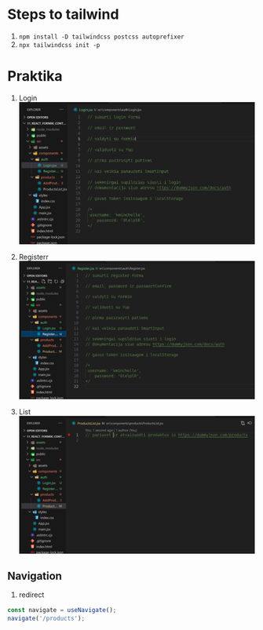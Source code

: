 # Steps to tailwind

1. `npm install -D tailwindcss postcss autoprefixer`
2. `npx tailwindcss init -p`

# Praktika

1. Login ![](assets/2024-01-24-12-05-22.png)

2. Registerr ![](assets/2024-01-24-12-08-00.png)

3. List ![](assets/2024-01-24-12-07-36.png)

## Navigation

1. redirect

```js
const navigate = useNavigate();
navigate('/products');
```
